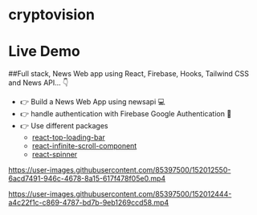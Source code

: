 # cryptovision

# Live Demo

##Full stack, News Web app using React, Firebase, Hooks, Tailwind CSS and  News API... 👇

- 👉 Build a News Web App using newsapi 💻
- 👉 handle authentication with Firebase Google Authentication 🔑
- 👉 Use different packages 
    - [react-top-loading-bar](https://www.npmjs.com/package/react-top-loading-bar)
    - [react-infinite-scroll-component](https://www.npmjs.com/package/react-infinite-scroll-component)
    - [react-spinner](https://www.npmjs.com/package/react-spinners)

https://user-images.githubusercontent.com/85397500/152012550-6acd7491-946c-4678-8a15-617f478f05e0.mp4

https://user-images.githubusercontent.com/85397500/152012444-a4c22f1c-c869-4787-bd7b-9eb1269ccd58.mp4
